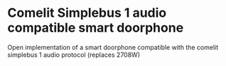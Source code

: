 # Comelit Simplebus 1 audio compatible smart doorphone
Open implementation of a smart doorphone compatible with the comelit simplebus 1 audio protocol (replaces 2708W)
